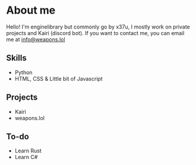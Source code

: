 # About me

Hello! I'm enginelibrary but commonly go by x37u, I mostly work on private projects and Kairi (discord bot). If you want to contact me, you can email me at info@weapons.lol


## Skills

* Python
* HTML, CSS & Little bit of Javascript
## Projects

* Kairi
* weapons.lol
## To-do

* Learn Rust
* Learn C#

